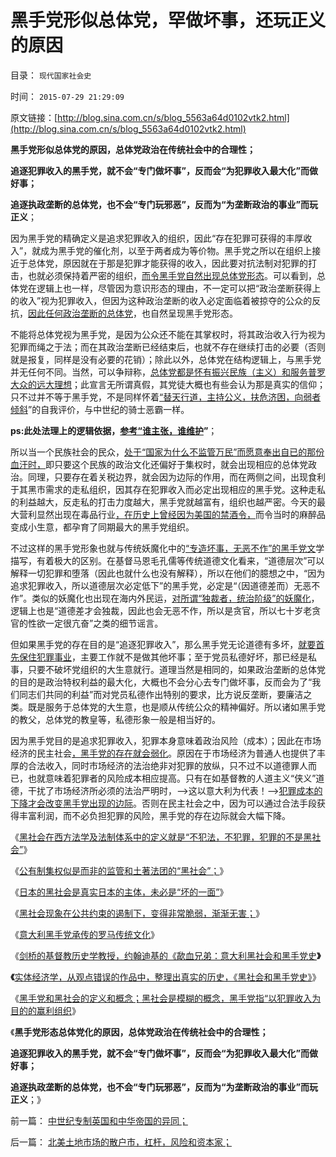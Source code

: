 # 黑手党形似总体党，罕做坏事，还玩正义的原因

目录： `现代国家社会史` 

时间： `2015-07-29 21:29:09` 

原文链接：[http://blog.sina.com.cn/s/blog_5563a64d0102vtk2.html](http://blog.sina.com.cn/s/blog_5563a64d0102vtk2.html)

**黑手党形似总体党的原因，总体党政治在传统社会中的合理性；**

**追逐犯罪收入的黑手党，就不会“专门做坏事”，反而会“为犯罪收入最大化”而做好事；**

**追逐执政垄断的总体党，也不会“专门玩邪恶”，反而为“为垄断政治的事业”而玩正义**；

因为黑手党的精确定义是追求犯罪收入的组织，因此“存在犯罪可获得的丰厚收入”，就成为黑手党的催化剂，以至于两者成为等价物。黑手党之所以在组织上接近于总体党，原因就在于那是犯罪才能获得的收入，因此要对抗法制对犯罪的打击，也就必须保持着严密的组织，[而令黑手党自然出现总体党形态](../../../2015/2/28/总体党对社会利益的索取，必定先于其从事任何“主义”；.md)。可以看到，总体党在逻辑上也一样，尽管因为意识形态的理由，不一定可以把“政治垄断获得上的收入”视为犯罪收入，但因为这种政治垄断的收入必定面临着被掠夺的公众的反抗，[因此任何政治垄断的总体党](../../../2015/3/24/总体党及其主义，与革命及其意识形态的关系；.md)，也自然呈现黑手党形态。

不能将总体党视为黑手党，是因为公众还不能在其掌权时，将其政治收入行为视为犯罪而绳之于法；而在其政治垄断已经结束后，也就不存在继续打击的必要（否则就是报复，同样是没有必要的花销）；除此以外，总体党在结构逻辑上，与黑手党并无任何不同。当然，可以争辩称，[总体党都是怀有振兴民族（主义）和服务普罗大众的远大理想](../../../2015/4/8/总体党依赖于革命，革命组织总是某种总体党.md)；此宣言无所谓真假，其党徒大概也有些会认为那是真实的信仰；只不过并不等于黑手党，不是同样怀着[“替天行道，主持公义，扶危济困，向弱者倾斜](../../../2012/12/9/强盗本能是每个人的冲动，自称为“向弱者倾斜”.md)”的自我评价，与中世纪的骑士恶霸一样。

**ps:此处法理上的逻辑依据，[参考“谁主张，谁维护](../../../2011/4/3/“谁主张谁维护”是法制的起点.md)”**；

所以当一个民族社会的民众，[处于“国家为什么不监管万民”而愿意奉出自已的那份血汗时，](../../../2014/9/21/一个统治者倒下去，千万个阿Q站起来.md)即只要这个民族的政治文化还偏好于集权时，就会出现相应的总体党政治。同理，只要存在着关税边界，就会因为边际的作用，而在两侧之间，出现食利于其黑市需求的走私组织，因其存在犯罪收入而必定出现相应的黑手党。这种走私的利益越大，反走私的打击力度越大，黑手党就越富有，组织也越严密。今天的最大营利显然出现在毒品行业[，在历史上曾经因为美国的禁酒令，](../../../2011/5/19/美国宪法荒唐缔造黑社会黄金时代.md)而令当时的麻醉品变成小生意，都孕育了同期最大的黑手党组织。

不过这样的黑手党形象也就与传统妖魔化中的[“专造坏事，无恶不作”的黑手党文](../../../2014/6/11/未经定义的“黑社会，邪教”，帽子可以扣到任何小民头上.md)学描写，有着极大的区别。在基督马恩毛孔儒等传统道德文化看来，“道德层次”可以解释一切犯罪和堕落（因此也就什么也没有解释），所以在他们的臆想之中，“因为追求犯罪收入，所以道德层次必定低下”的黑手党，必定是“（因道德差而）无恶不作”。类似的妖魔化也出现在海内外民运，[对所谓“独裁者，统治阶级”的妖魔化](../../../2011/11/25/传统道德对“暴君，独裁者”是妖魔化的；.md)，逻辑上也是“道德差才会独裁，因此也会无恶不作，所以是贪官，所以七十岁老贪官的性欲一定很亢奋”之类的细节谣言。

但如果黑手党的存在目的是“追逐犯罪收入”，那么黑手党无论道德有多坏，[就要首先保住犯罪事业](../../../2012/12/19/危机管理中的“亡党”危机；公有制背景的“亡党”是重大危机；.md)，主要工作就不是做其他坏事；至于党员私德好坏，那已经是私事，只要不破坏党组织的大生意就行。道理当然是相同的，如果政治垄断的总体党的目的是政治特权利益的最大化，大概也不会分心去专门做坏事，反而会为了“我们同志们共同的利益”而对党员私德作出特别的要求，比方说反垄断，要廉洁之类。既是服务于总体党的大生意，也是顺从传统公众的精神偏好。所以诸如黑手党的教父，总体党的教皇等，私德形象一般是相当好的。

因为黑手党目的是追求犯罪收入，犯罪本身意味着政治风险（成本）；因此在市场经济的民主社会[，黑手党的存在就会弱化](../../../2011/5/15/组织严密的政党和教会在美国吃不开.md)。原因在于市场经济为普通人也提供了丰厚的合法收入，同时市场经济的法治绝非对犯罪的放纵，只不过不以道德罪人而已，也就意味着犯罪者的风险成本相应提高。只有在如基督教的人道主义“侠义”道德，干扰了市场经济所必须的法治严明时，——>这以意大利为代表！——>[犯罪成本的下降才会改变黑手党出现的边际](../../../2015/5/19/人治与法治的根本区别.md)。否则在民主社会之中，因为可以通过合法手段获得丰富利润，而不必负担犯罪的风险，黑手党的存在边际就会大幅下降。

《[黑社会在西方法学及法制体系中的定义就是“不犯法，不犯罪，犯罪的不是黑社会”](../../../2014/6/11/未经定义的“黑社会，邪教”，帽子可以扣到任何小民头上.md)》

《[公有制集权似是而非的监管和土著法团的“黑社会”；](../../../2014/5/9/公有制土著法团的国进民退和黑社会.md)》

《[日本的黑社会是真实日本的主体，未必是“坏的一面”](../../../2014/3/31/真实的日本是天皇领导的黑社会.md)》

《[黑社会现象在公共约束的遏制下，变得非常脆弱，渐渐无害；](../../../2012/12/3/黑社会在公共约束下脆弱而渐渐无害.md)》

《[意大利黑手党承传的罗马传统文化](../../../2015/7/23/意大利黑手党承传的罗马传统文化.md)》

《[剑桥的基督教历史学教授，约翰迪基的《歃血兄弟：意大利黑社会和黑手党史](../../../2015/7/24/约翰迪基的《歃血兄弟：意大利黑社会和黑手党史》.md)**》**

**《**[实体经济学，从观点错误的作品中，整理出真实的历史，《黑社会和黑手党史》](../../../2015/7/25/实体社会学整理出真实的《黑社会和黑手党》历史和现实.md)》

《[黑手党和黑社会的定义和概念；黑社会是模糊的概念，黑手党指“以犯罪收入为目的的赢利组织](../../../2015/7/28/黑手党和黑社会的定义，概念，和差异.md)》

《**黑手党形态总体党化的原因，总体党政治在传统社会中的合理性；**

**追逐犯罪收入的黑手党，就不会“专门做坏事”，反而会“为犯罪收入最大化”而做好事；**

**追逐执政垄断的总体党，也不会“专门玩邪恶”，反而为“为垄断政治的事业”而玩正义**；》

前一篇： [中世纪专制英国和中华帝国的异同；](../../../2015/8/6/中世纪专制英国和中华帝国的异同；.md)

后一篇： [北美土地市场的散户市，杠杆，风险和资本家；](../../../2015/7/23/北美土地市场的散户市，杠杆，风险和资本家；.md)

